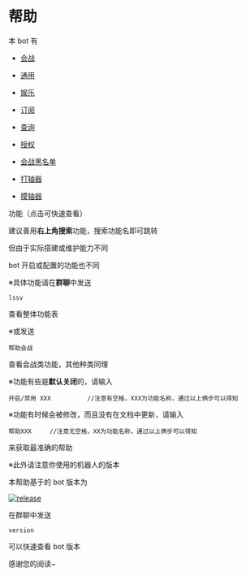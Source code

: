 # 帮助

本 bot 有

- [会战](a.md)

- [通用](b.md)

- [娱乐](c.md)

- [订阅](d.md)

- [查询](e.md)

- [授权](i.md)

- [会战黑名单](f.md)

- [打轴器](g.md)

- [摸轴器](h.md)

功能（点击可快速查看）

建议善用**右上角搜索**功能，搜索功能名即可跳转

但由于实际搭建或维护能力不同

bot 开启或配置的功能也不同

※具体功能请在**群聊**中发送

```
lssv
```

查看整体功能表

※或发送

```
帮助会战
```

查看会战类功能，其他种类同理

※功能有些是**默认关闭**的，请输入

```
开启/禁用 XXX          //注意有空格，XXX为功能名称，通过以上俩步可以得知
```

※功能有时候会被修改，而且没有在文档中更新，请输入

```
帮助XXX     //注意无空格，XX为功能名称，通过以上俩步可以得知
```

来获取最准确的帮助

※此外请注意你使用的机器人的版本

本帮助基于的 bot 版本为

<a href="https://github.com/sanshanya/hoshino_xcw/releases">
    <img src="https://img.shields.io/github/v/release/sanshanya/hoshino_xcw?color=blueviolet&include_prereleases" alt="release"></a>

在群聊中发送

```
version
```

可以快速查看 bot 版本

感谢您的阅读~
